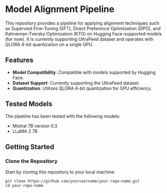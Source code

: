 # Model Alignment Pipeline

This repository provides a pipeline for applying alignment techniques such as Supervied Fine-Tuning (SFT), Direct Preference Optimization (DPO), and Kahneman-Tversky Optimization (KTO) on Hugging Face-supported models (for now). It is currently supporting UltraFeed dataset and operates with QLORA 4-bit quantization on a single GPU.

## Features

- **Model Compatibility**: Compatible with models supported by Hugging Face.
- **Dataset Support**: Currently supporting the UltraFeed dataset.
- **Quantization**: Utilizes QLORA 4-bit quantization for GPU efficiency.

## Tested Models

The pipeline has been tested with the following models:
- Mistral 7B version 0.3
- LLaMA 2 7B

## Getting Started

### Clone the Repository

Start by cloning this repository to your local machine:

```
git clone https://github.com/yourusername/your-repo-name.git
cd your-repo-name
```
